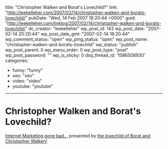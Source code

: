 title: "Christopher Walken and Borat's Lovechild?"
link: "http://leekelleher.com/2007/02/14/christopher-walken-and-borats-lovechild/"
pubDate: "Wed, 14 Feb 2007 18:20:44 +0000"
guid: "http://leekelleher.com/linklog/2007/02/14/christopher-walken-and-borats-lovechild/"
dc_creator: "leekelleher"
wp_post_id: 143
wp_post_date: "2007-02-14 20:20:44"
wp_post_date_gmt: "2007-02-14 18:20:44"
wp_comment_status: "open"
wp_ping_status: "open"
wp_post_name: "christopher-walken-and-borats-lovechild"
wp_status: "publish"
wp_post_parent: 0
wp_menu_order: 0
wp_post_type: "post"
wp_post_password: ""
wp_is_sticky: 0
dsq_thread_id: '1586508930'
categories:
  - funny: "funny"
  - seo: "seo"
  - video: "video"
  - youtube: "youtube"

---

# Christopher Walken and Borat's Lovechild?

<a href="http://www.youtube.com/watch?v=jtb7BGF8p_I">Internet Marketing gone bad...</a> presented by <a href="http://www.youtube.com/watch?v=wvXexRlYH40">the lovechild of Borat and Christopher Walken!</a>